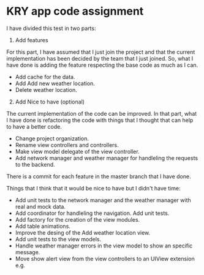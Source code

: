 # KRY app code assignment

I have divided this test in two parts:

1. Add features

For this part, I have assumed that I just join the project and that the current implementation has been decided by the team that I just joined. So, what I have done is adding the feature respecting the base code as much as I can.

- Add cache for the data.
- Add Add new weather location.
- Delete weather location.

2. Add Nice to have (optional)

The current implementation of the code can be improved. In that part, what I have done is refactoring the code with things that I thought that can help to have a better code.

- Change project organization.
- Rename view controllers and controllers.
- Make view model delegate of the view controller.
- Add network manager and weather manager for handleling the requests to the backend.

There is a commit for each feature in the master branch that I have done.

Things that I think that it would be nice to have but I didn't have time:

- Add unit tests to the network manager and the weather manager with real and mock data.
- Add coordinator for handleling the navigation. Add unit tests.
- Add factory for the creation of the view modules.
- Add table animations.
- Improve the desing of the Add weather location view.
- Add unit tests to the view models.
- Handle weather manager errors in the view model to show an specific message.
- Move show alert view from the view controllers to an UIView extension e.g.





